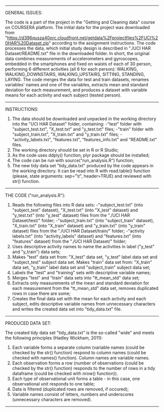 --------------------------------------------------------------------------------------------------------------------------------------------------------

GENERAL ISSUES:

The code is a part of the project in the "Getting and Cleaning data" course on COURSERA platform. 
The initial data for the project was downloaded from "https://d396qusza40orc.cloudfront.net/getdata%2Fprojectfiles%2FUCI%20HAR%20Dataset.zip" according to the assignment instructions. The code processes the data, which initial study design is described in "./UCI HAR Dataset/README.txt" file in the downloaded folder. In short, the original data combines measurements of accelerometers and gyroscopes, embedded in the smartphones and fixed on waists of each of 30 person, performing 6 different activities (all 6 for each person): WALKING, WALKING_DOWNSTAIRS, WALKING_UPSTAIRS, SITTING, STANDING, LAYING. The code merges the data for test and train datasets, renames variables' names and one of the variables, extracts mean and standard deviation for each measurement, and produces a dataset with variable means for each activity and each subject (tested person). 

--------------------------------------------------------------------------------------------------------------------------------------------------------

INSTRUCTIONS:

1) The data should be downloaded and unpacked in the working directory into the "UCI HAR Dataset" folder, containing:
-"test" folder with "subject_test.txt", "X_test.txt" and "y_test.txt" files;
-"train" folder with "subject_train.txt", "X_train.txt" and "y_train.txt" files;
-"activity_labels.txt", "features.txt", "features_info.txt" and "README.txt" files.
2) The working directory should be set in R or R Studio;
3) As the code uses ddply() function, plyr package should be installed;
4) The code can be run with source("run_analysis.R") function;
5) The new tidy data set "tidy_data.txt" produced by the code appears in the working directory. It can be read into R with read.table() function (please, state arguments: sep="\t", header=TRUE) and reviewed with str() function.

--------------------------------------------------------------------------------------------------------------------------------------------------------

THE CODE ("run_analysis.R"): 

1) Reads the following files into R data sets:
-"subject_test.txt" (into "subject_test" dataset), "X_test.txt" (into "X_test" dataset) and "y_test.txt" (into "y_test" dataset) files from the "./UCI HAR Dataset/test/" folder;
-"subject_train.txt" (into "subject_train" dataset), "X_train.txt" (into "X_train" dataset) and "y_train.txt" (into "y_train" dataset) files from the "./UCI HAR Dataset/train/" folder;
-"activity labels.txt" (into "activity_labels" dataset) and "features.txt" (into "features" dataset) from the "./UCI HAR Dataset/" folder;
2) Uses descriptive activity names to name the activities in label ("y_test" and "y_train") data sets;
3) Makes "test" data set from: "X_test" data set, "y_test" label data set and "subject_test" subject data set. Makes "train" data set from: "X_train" data set, "y_train" label data set and "subject_train" subject data set;  
4) Labels the "test" and "training" sets with descriptive variable names;
5) Merges "test" and "train" data sets into "tt_mean_std" data set;
6) Extracts only measurements of the mean and standard deviation for each measurement from the "tt_mean_std" data set, removes duplicated rows in case there are some;
7) Creates the final data set with the mean for each activity and each subject, edits descriptive variable names from unnecessary characters and writes the created data set into "tidy_data.txt" file.

--------------------------------------------------------------------------------------------------------------------------------------------------------

PRODUCED DATA SET:

The created tidy data set "tidy_data.txt" is the so-called "wide" and meets the following principles (Hadley Wickham, 2011):

1) Each variable forms a separate column (variable names (could be checked by the str() function) respond to column names (could be checked with names() function). Column names are variable names.
2) Each observation forms a row (number of observations (could be checked by the str() function) responds to the number of rows in a tidy dataframe (could be checked with nrow() function)).
3) Each type of observational unit forms a table - in this case, one observational unit responds to one table;
4) Data is filtered (duplicated rows are removed, if occured); 
5) Variable names consist of letters, numbers and underscores (unnecessary characters are removed).

--------------------------------------------------------------------------------------------------------------------------------------------------------
